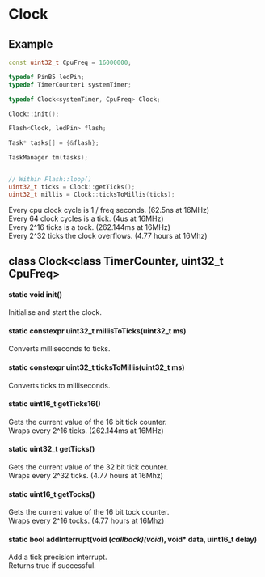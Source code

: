 # Clock

## Example
```c++
const uint32_t CpuFreq = 16000000;

typedef PinB5 ledPin;
typedef TimerCounter1 systemTimer;

typedef Clock<systemTimer, CpuFreq> Clock;

Clock::init();

Flash<Clock, ledPin> flash;

Task* tasks[] = {&flash};

TaskManager tm(tasks);


// Within Flash::loop()
uint32_t ticks = Clock::getTicks();
uint32_t millis = Clock::ticksToMillis(ticks);
```
Every cpu clock cycle is 1 / freq seconds. (62.5ns at 16MHz)<br>
Every 64 clock cycles is a tick. (4us at 16MHz)<br>
Every 2^16 ticks is a tock. (262.144ms at 16MHz)<br>
Every 2^32 ticks the clock overflows. (4.77 hours at 16Mhz)
## class Clock<class TimerCounter, uint32_t CpuFreq>
#### static void init()
Initialise and start the clock.
#### static constexpr uint32_t millisToTicks(uint32_t ms)
Converts milliseconds to ticks.
#### static constexpr uint32_t ticksToMillis(uint32_t ms)
Converts ticks to milliseconds.
#### static uint16_t getTicks16()
Gets the current value of the 16 bit tick counter.<br>
Wraps every 2^16 ticks. (262.144ms at 16MHz)
#### static uint32_t getTicks()
Gets the current value of the 32 bit tick counter.<br>
Wraps every 2^32 ticks. (4.77 hours at 16Mhz)
#### static uint16_t getTocks()
Gets the current value of the 16 bit tock counter.<br>
Wraps every 2^16 tocks. (4.77 hours at 16Mhz)
#### static bool addInterrupt(void (*callback)(void*), void* data, uint16_t delay)
Add a tick precision interrupt.<br>
Returns true if successful.
